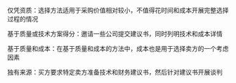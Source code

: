 仅凭资质：选择方法适用于采购价值相对较小，不值得花时间和成本开展完整选择过程的情况

基于质量或技术方案得分：邀请一些公司提交建议书，同时列明技术和成本详情

基于质量和成本：在基于质量和成本的方法中，成本也是用于选择卖方的一个考虑因素

独有来源：买方要求特定卖方准备技术和财务建议书，然后针对建议书开展谈判